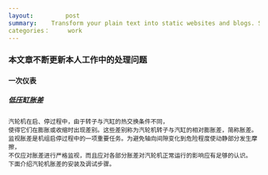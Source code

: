 ```yaml
---
layout:     	post
summary:    Transform your plain text into static websites and blogs. Simple, static, and blog-aware.
categories： 	work
---
```


### 本文章不断更新本人工作中的处理问题

#### 一次仪表

#####  低压缸胀差

	汽轮机在启、停过程中，由于转子与汽缸的热交换条件不同，
	使得它们在膨胀或收缩时出现差别。这些差别称为汽轮机转子与汽缸的相对膨胀差，简称胀差。
	监视胀差是机组启停过程中的一项重要任务。为避免轴向间隙变化到危险程度使动静部分发生摩擦，
	不仅应对胀差进行严格监视，而且应对各部分胀差对汽轮机正常运行的影响应有足够的认识。
	下面介绍汽轮机胀差的安装及调试步骤。 
